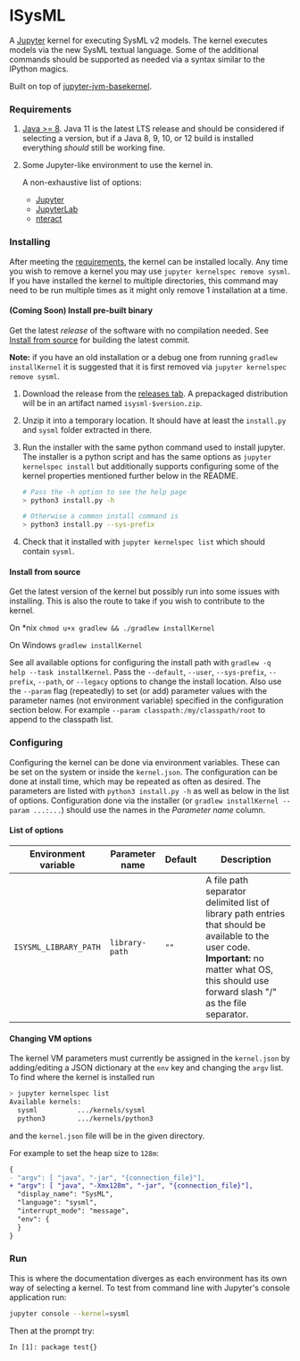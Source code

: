 # ISysML

A [Jupyter](http://jupyter.org/) kernel for executing SysML v2 models. The kernel executes models via the new SysML textual language. Some of the additional commands should be supported as needed via a syntax similar to the IPython magics.

Built on top of [jupyter-jvm-basekernel](https://github.com/SpencerPark/jupyter-jvm-basekernel).

### Requirements

1.  [Java >= 8](http://www.oracle.com/technetwork/java/javase/downloads/index.html). Java 11 is the latest LTS release and should be considered if selecting a version, but if a Java 8, 9, 10, or 12 build is installed everything _should_ still be working fine.

2.  Some Jupyter-like environment to use the kernel in.

    A non-exhaustive list of options:

    *   [Jupyter](http://jupyter.org/install)
    *   [JupyterLab](http://jupyterlab.readthedocs.io/en/stable/getting_started/installation.html)
    *   [nteract](https://nteract.io/desktop)
        
### Installing

After meeting the [requirements](#requirements), the kernel can be installed locally. Any time you wish to remove a kernel you may use `jupyter kernelspec remove sysml`. If you have installed the kernel to multiple directories, this command may need to be run multiple times as it might only remove 1 installation at a time.


#### (Coming Soon) Install pre-built binary

Get the latest _release_ of the software with no compilation needed. See [Install from source](#install-from-source) for building the latest commit.

**Note:** if you have an old installation or a debug one from running `gradlew installKernel` it is suggested that it is first removed via `jupyter kernelspec remove sysml`.

1.  Download the release from the [releases tab](.). A prepackaged distribution will be in an artifact named `isysml-$version.zip`.

2.  Unzip it into a temporary location. It should have at least the `install.py` and `sysml` folder extracted in there.

3.  Run the installer with the same python command used to install jupyter. The installer is a python script and has the same options as `jupyter kernelspec install` but additionally supports configuring some of the kernel properties mentioned further below in the README.

    ```bash
    # Pass the -h option to see the help page
    > python3 install.py -h

    # Otherwise a common install command is
    > python3 install.py --sys-prefix
    ```

4.  Check that it installed with `jupyter kernelspec list` which should contain `sysml`.

#### Install from source

Get the latest version of the kernel but possibly run into some issues with installing. This is also the route to take if you wish to contribute to the kernel.

On *nix `chmod u+x gradlew && ./gradlew installKernel`
    
On Windows `gradlew installKernel`

See all available options for configuring the install path with `gradlew -q help --task installKernel`. Pass the `--default`, `--user`, `--sys-prefix`, `--prefix`, `--path`, or `--legacy` options to change the install location. Also use the `--param` flag (repeatedly) to set (or add) parameter values with the parameter names (not environment variable) specified in the configuration section below. For example `--param classpath:/my/classpath/root` to append to the classpath list.

### Configuring

Configuring the kernel can be done via environment variables. These can be set on the system or inside the `kernel.json`. The configuration can be done at install time, which may be repeated as often as desired. The parameters are listed with `python3 install.py -h` as well as below in the list of options. Configuration done via the installer (or `gradlew installKernel --param ...:...`) should use the names in the _Parameter name_ column.

#### List of options

| Environment variable | Parameter name | Default | Description |
|----------------------|----------------|---------|-------------|
| `ISYSML_LIBRARY_PATH` | `library-path` | `""` | A file path separator delimited list of library path entries that should be available to the user code. **Important:** no matter what OS, this should use forward slash "/" as the file separator.

#### Changing VM options

The kernel VM parameters must currently be assigned in the `kernel.json` by adding/editing a JSON dictionary at the `env` key and changing the `argv` list. To find where the kernel is installed run

```bash
> jupyter kernelspec list
Available kernels:
  sysml          .../kernels/sysml
  python3        .../kernels/python3
```

and the `kernel.json` file will be in the given directory.

For example to set the heap size to `128m`:

```diff
{
- "argv": [ "java", "-jar", "{connection_file}"],
+ "argv": [ "java", "-Xmx128m", "-jar", "{connection_file}"],
  "display_name": "SysML",
  "language": "sysml",
  "interrupt_mode": "message",
  "env": {
  }
}
```

### Run

This is where the documentation diverges as each environment has its own way of selecting a kernel. To test from command line with Jupyter's console application run:

```bash
jupyter console --kernel=sysml
```

Then at the prompt try:
```
In [1]: package test{}
```
